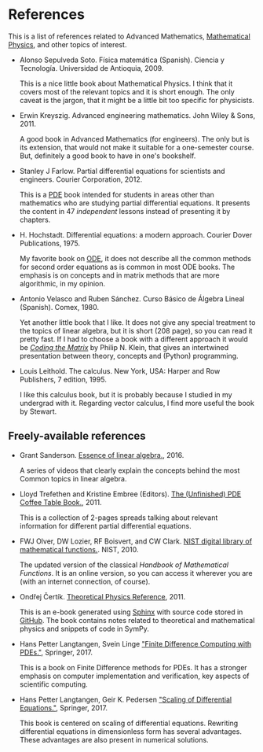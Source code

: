 # References

This is a list of references related to Advanced Mathematics,
[Mathematical Physics](https://en.wikipedia.org/wiki/Mathematical_physics),
and other topics of interest.


- Alonso Sepulveda Soto. Fı́sica matemática (Spanish). Ciencia y Tecnologı́a.
  Universidad de Antioquia, 2009.

  This is a nice little book about Mathematical Physics. I think that it covers
  most of the relevant topics and it is short enough. The only caveat is the
  jargon, that it might be a little bit too specific for physicists.

- Erwin Kreyszig. Advanced engineering mathematics. John Wiley & Sons, 2011.

  A good book in Advanced Mathematics (for engineers). The only but is its
  extension, that would not make it suitable for a one-semester course. But,
  definitely a good book to have in one's bookshelf.

- Stanley J Farlow. Partial differential equations for scientists and
  engineers. Courier Corporation, 2012.

  This is a [PDE](https://en.wikipedia.org/wiki/Partial_differential_equation)
  book intended for students in areas other than mathematics who are studying
  partial differential equations. It presents the content in 47 _independent_
  lessons instead of presenting it by chapters.

- H. Hochstadt. Differential equations: a modern approach. Courier Dover
  Publications, 1975.

  My favorite book on [ODE](https://en.wikipedia.org/wiki/Ordinary_differential_equation),
  it does not describe all the common methods for second order equations as is
  common in most ODE books. The emphasis is on concepts and in matrix methods
  that are more algorithmic, in my opinion.

- Antonio Velasco and Ruben Sánchez. Curso Básico de Álgebra Lineal (Spanish).
  Comex, 1980.

  Yet another little book that I like. It does not give any special treatment
  to the topics of linear algebra, but it is short (208 page), so you can read
  it pretty   fast. If I had to choose a book with a different approach it would
  be   [_Coding the Matrix_](http://codingthematrix.com/) by Philip N. Klein,
  that gives an intertwined presentation between theory, concepts and
  (Python) programming.

- Louis Leithold. The calculus. New York, USA: Harper and Row Publishers,
  7 edition, 1995.

  I like this calculus book, but it is probably because I studied in my
  undergrad with it. Regarding vector calculus, I find more useful the book
  by Stewart.


## Freely-available references

- Grant Sanderson. [Essence of linear algebra.](http://www.3blue1brown.com/essence-of-linear-algebra/), 2016.

  A series of videos that clearly explain the concepts behind the most Common
  topics in linear algebra.

- Lloyd Trefethen and Kristine Embree (Editors). [The (Unfinished) PDE Coffee Table Book.](https://people.maths.ox.ac.uk/trefethen/pdectb.html), 2011.

  This is a collection of 2-pages spreads talking about relevant information
  for different partial differential equations.

- FWJ Olver, DW Lozier, RF Boisvert, and CW Clark. [NIST digital library of mathematical functions.](http://dlmf.nist.gov). NIST, 2010.

  The updated version of the classical _Handbook of Mathematical Functions_.
  It is an online version, so you can access it wherever you are (with an
  internet connection, of course).

- Ondřej Čertík. [Theoretical Physics Reference](http://www.theoretical-physics.net/dev/index.html), 2011.

  This is an e-book generated using [Sphinx](http://www.sphinx-doc.org/en/stable/)
  with source code stored in  [GitHub](https://github.com/certik/theoretical-physics).
  The book contains notes related to theoretical and mathematical physics and
  snippets of code in SymPy.

- Hans Petter Langtangen, Svein Linge ["Finite Difference Computing with PDEs."](https://link.springer.com/book/10.1007/978-3-319-55456-3),
  Springer, 2017.

  This is a book on Finite Difference methods for PDEs. It has a stronger
  emphasis on computer implementation and verification, key aspects of
  scientific computing.

- Hans Petter Langtangen, Geir K. Pedersen  ["Scaling of Differential Equations."](https://link.springer.com/book/10.1007/978-3-319-32726-6),
  Springer, 2017.

  This book is centered on scaling of differential equations. Rewriting
  differential equations in dimensionless form has several advantages.
  These advantages are also present in numerical solutions.
